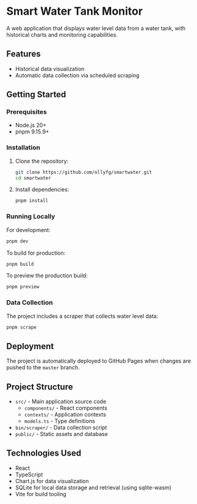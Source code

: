 # Smart Water Tank Monitor

A web application that displays water level data from a water tank, with historical charts and monitoring capabilities.

## Features

- Historical data visualization
- Automatic data collection via scheduled scraping

## Getting Started

### Prerequisites

- Node.js 20+
- pnpm 9.15.9+

### Installation

1. Clone the repository:

   ```bash
   git clone https://github.com/ollyfg/smartwater.git
   cd smartwater
   ```

2. Install dependencies:
   ```bash
   pnpm install
   ```

### Running Locally

For development:

```bash
pnpm dev
```

To build for production:

```bash
pnpm build
```

To preview the production build:

```bash
pnpm preview
```

### Data Collection

The project includes a scraper that collects water level data:

```bash
pnpm scrape
```

## Deployment

The project is automatically deployed to GitHub Pages when changes are pushed to the `master` branch.

## Project Structure

- `src/` - Main application source code
  - `components/` - React components
  - `contexts/` - Application contexts
  - `models.ts` - Type definitions
- `bin/scraper/` - Data collection script
- `public/` - Static assets and database

## Technologies Used

- React
- TypeScript
- Chart.js for data visualization
- SQLite for local data storage and retrieval (using sqlite-wasm)
- Vite for build tooling
